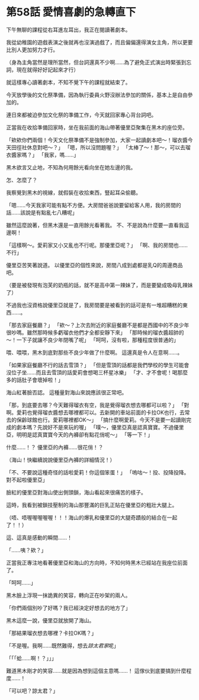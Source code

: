 # 第58話 愛情喜劇的急轉直下

下午無聊的課程從右耳進左耳出，我正在閱讀著劇本。

我從幼稚園的遊戲表演之後就再也沒演過戲了，而且偏偏還得演女主角，所以更要比別人更加努力才行。

（身為主角當然是理所當然，但台詞還真不少啊……為了避免正式演出時緊張到忘詞，現在就得好好記起來才行）

就這樣專心讀著劇本，不知不覺下午的課程就結束了。

今天放學後的文化祭準備，因為執行委員火野沒辦法參加的關係，基本上是自由參加的。

連日來都被迫參加文化祭的準備工作，今天就回家專心背台詞吧。

正當我在收拾準備回家時，坐在我前面的海山帶著優里亞聚集在黑木的座位旁。

「欸欸你們兩個！今天文化祭準備不是強制參加，大家一起讀劇本吧～！瑠衣醬今天田徑社休息對吧～？」
「嗯，所以沒問題喔？」
「太棒了～！那～，可以去瑠衣醬家嗎？」
「我家，嗎……」

黑木欲言又止地，不知為何用餘光看向坐在她左邊的我。

怎、怎麼了？

我察覺到黑木的視線，就假裝在收拾東西，豎起耳朵偷聽。

「嗯……今天我家可能有點不方便。大房間爸爸說要留給客人用，我的房間的話……該說是有點亂七八糟呢」

雖然這麼說著，但黑木還是一直用餘光看著我。
不、不是說為什麼要一直看我這邊啊！

「這樣啊～。愛莉家又小又亂也不行呢。那優里亞呢？」
「啊、我的房間也……不行」

優里亞苦笑著說道。
以優里亞的個性來說，房間八成到處都是乳Q的周邊商品吧。

（要是被發現有泡芙的奶瓶的話，就不是高中第一辣妹了，而是要變成吸母乳辣妹了）

不過我也沒資格說優里亞就是了，我房間要是被看到的話可是有一堆超糟糕的東西……。

「那去家庭餐廳？」
「欸～？上次去附近的家庭餐廳不是都是西國中的不良少年很吵嗎。雖然那時候多虧瑠衣他們才全都安靜下來」
「那時候的瑠衣醬超帥的～！一下子就讓不良少年閉嘴了呢」
「呵呵，沒有啦，那種程度很普通的」

喂、喂喂，黑木到底對那些不良少年做了什麼啊。
這還真是令人在意啊……。

「如果家庭餐廳不行的話去雪頂？」
「但是雪頂的話都是我們學校的學生可能會沒位子坐……而且去雪頂的話愛莉會想喝三杯星冰樂」
「才、才不會呢！喝那麼多的話肚子會壞掉啦！」

海山紅著臉否認。 
這種量對海山來說應該很正常吧。

「那，到底要去哪？今天難得瑠衣有空，我是覺得瑠衣想去哪都可以啦？」
「對啊。愛莉也覺得瑠衣醬想去哪裡都可以。去新開的車站前面的卡拉OK也行，去常去的保齡球館也行。愛莉哪裡都OK～」
「搞什麼啊愛莉。今天不是要一起讀剛完成的劇本嗎？先說好不是來玩的喔」
「噗～，優里亞真是認真寶寶。不過優里亞，明明是認真寶寶今天的內褲卻有點花俏呢～」
「等一下！」

什麼……！？
優里亞的內褲……很花俏！？

（海山！快繼續說說優里亞內褲的詳細情況！）

「不、不要說這種奇怪的話啦愛莉！你這個笨蛋！」
「嗚咕～！投、投降投降。對不起啦優里亞」

臉紅的優里亞對海山使出側頭鎖，海山看起來很痛苦的樣子。

這時，我看到被鎖技壓制的海山那豐滿的巨乳正貼在優里亞的粗壯大腿上。

（唔、唔喔喔喔喔喔！！！海山的爆乳和優里亞的大腿奇蹟般的結合在一起了！！）

這、這真是感動的瞬間……！

「……咦？欸？」

正當我正專注地看著優里亞和海山的方向時，不知何時黑木已經站在我座位前面了。

「呵呵……」

黑木臉上浮現一抹詭異的笑容，轉向正在吵架的兩人。

「你們兩個別吵了好嗎？我已經決定好想去的地方了」

黑木這麼一說，優里亞就放開了海山。

「那結果瑠衣想去哪裡？卡拉OK嗎？」

「不是喔。我啊……既然難得，想去*諒太君家*呢」

「「「蛤……啊！？」」」

難道黑木剛才的笑容……就是因為想到這個主意嗎……！
這傢伙到底要搞到什麼程度……！

「可以吧？諒太君？」